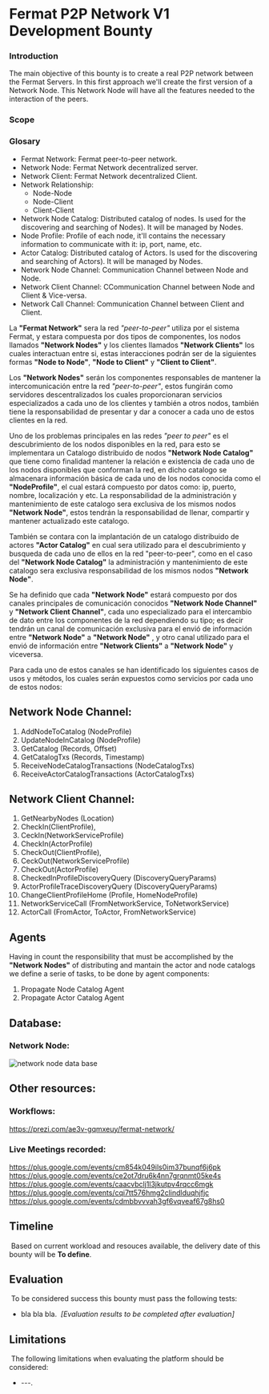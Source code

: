 # Fermat P2P Network V1 Development Bounty

### Introduction
The main objective of this bounty is to create a real P2P network between the Fermat Servers. In this first approach we'll create the first version of a Network Node.
This Network Node will have all the features needed to the interaction of the peers.

### Scope

### Glosary

* Fermat Network: Fermat peer-to-peer network.
* Network Node: Fermat Network decentralized server.
* Network Client: Fermat Network decentralized Client.
* Network Relationship:
  * Node-Node
  * Node-Client
  * Client-Client
* Network Node Catalog: Distributed catalog of nodes. Is used for the discovering and searching of Nodes). It will be managed by Nodes.
* Node Profile: Profile of each node, it'll contains the necessary information to communicate with it: ip, port, name, etc.
* Actor Catalog: Distributed catalog of Actors. Is used for the discovering and searching of  Actors). It will be managed by Nodes.
* Network Node Channel: Communication Channel between Node and Node.
* Network Client Channel: CCommunication Channel between Node and Client & Vice-versa.
* Network Call Channel: Communication Channel between Client and Client.

La **"Fermat Network"** sera la red *"peer-to-peer"* utiliza por el sistema Fermat, y estara compuesta por dos tipos de componentes, los nodos llamados **"Network Nodes"** y los clientes llamados  **"Network Clients"** los cuales interactuan entre si, estas interacciones podrán ser de la siguientes formas **"Node to Node"**, **"Node to Client"** y **"Client to Client"**. 

Los **"Network Nodes"** serán los componentes responsables de mantener la intercomunicación entre la red *"peer-to-peer"*, estos fungirán como servidores descentralizados los cuales proporcionaran servicios especializados a cada uno de los clientes y también a otros nodos, también tiene la responsabilidad de presentar y dar a conocer a cada uno de estos clientes en la red.

Uno de los problemas principales en las redes *"peer to peer"* es el descubrimiento de los nodos disponibles en la red, para esto se implementara un Catalogo distribuido de nodos **"Network Node Catalog"** que tiene como finalidad mantener la relación e existencia de cada uno de los nodos disponibles que conforman la red, en dicho catalogo se almacenara información básica de cada uno de los nodos conocida como el **"NodeProfile"**, el cual estará compuesto por datos como: ip, puerto, nombre, localización y etc.  La responsabilidad de la administración y mantenimiento de este catalogo sera exclusiva de los mismos nodos **"Network Node"**, estos tendrán la responsabilidad de llenar, compartir y mantener actualizado este catalogo.

También se contara con la implantación de un catalogo distribuido de actores **"Actor Catalog"** en cual sera utilizado para el descubrimiento y busqueda de cada uno de ellos en la red "peer-to-peer", como en el caso del **"Network Node Catalog"**  la administración y mantenimiento de este catalogo sera exclusiva responsabilidad de los mismos nodos **"Network Node"**.

Se ha definido que cada  **"Network Node"** estará compuesto por dos canales principales de comunicación conocidos **"Network Node Channel"** y **"Network Client Channel"**, cada uno especializado para el intercambio de dato entre los componentes de la red dependiendo su tipo; es decir tendrán un canal de comunicación exclusiva para el envió de información entre  **"Network Node"** a **"Network Node"** , y otro canal utilizado para el envió de información entre **"Network Clients"** a **"Network Node"** y viceversa.

Para cada uno de estos canales se han identificado los siguientes casos de usos y métodos, los cuales serán expuestos como servicios por cada uno de estos nodos:

## Network Node Channel:

1. AddNodeToCatalog   (NodeProfile)
2. UpdateNodeInCatalog   (NodeProfile)
3. GetCatalog    (Records, Offset)
4. GetCatalogTxs  (Records, Timestamp)
5. ReceiveNodeCatalogTransactions (NodeCatalogTxs)
6. ReceiveActorCatalogTransactions (ActorCatalogTxs)

## Network Client Channel:

1. GetNearbyNodes (Location)
2. CheckIn(ClientProfile), 
3. CeckIn(NetworkServiceProfile) 
4. CheckIn(ActorProfile)
5. CheckOut(ClientProfile), 
6. CeckOut(NetworkServiceProfile) 
7. CheckOut(ActorProfile)
8. CheckedInProfileDiscoveryQuery  (DiscoveryQueryParams)
9. ActorProfileTraceDiscoveryQuery  (DiscoveryQueryParams)     
10. ChangeClientProfileHome (Profile, HomeNodeProfile)
11. NetworkServiceCall (FromNetworkService, ToNetworkService)   
12. ActorCall (FromActor, ToActor, FromNetworkService)

## Agents

Having in count the responsibility that must be accomplished by the **"Network Nodes"** of distributing and mantain the actor and node catalogs we define a serie of tasks, to be done by agent components:

1. Propagate Node Catalog Agent
2. Propagate Actor Catalog Agent

## Database:

### Network Node:

![network node data base](https://cloud.githubusercontent.com/assets/12099493/11034740/0d57f5ea-86c0-11e5-9bcb-b47911df4e26.png)

## Other resources:

### Workflows:

https://prezi.com/ae3v-gqmxeuy/fermat-network/

### Live Meetings recorded:

https://plus.google.com/events/cm854k049ils0im37bunqf6j6pk
https://plus.google.com/events/ce2ot7dru6k4nn7grqnmt05ke4s
https://plus.google.com/events/caacvbclj1l3jkutpv4rqcc6mgk
https://plus.google.com/events/cqi7tt576hmg2clindlduqhjfjc
https://plus.google.com/events/cdmbbvvvah3gf6vqveaf67g8hs0

## Timeline
​
Based on current workload and resouces available, the delivery date of this bounty will be **To define**.
​
## Evaluation
​
To be considered success this bounty must pass the following tests:
​
​
* bla bla bla.
​
*[Evaluation results to be completed after evaluation]*
​
## Limitations
​
The following limitations when evaluating the platform should be considered:
​
​
* ---.
